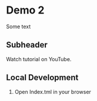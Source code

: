 # Demo 2

Some text

## Subheader

Watch tutorial on YouTube.

## Local Development

1. Open Index.tml in your browser